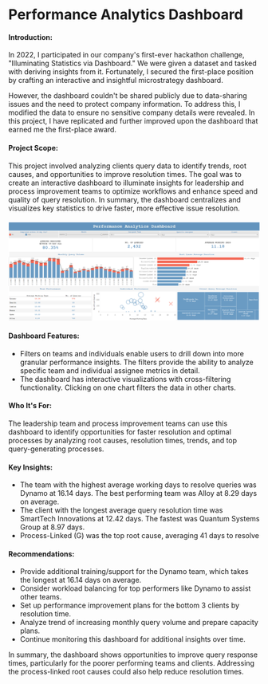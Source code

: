 # <h1> Performance Analytics Dashboard </h>

#### Introduction:
<p>
  In 2022, I participated in our company's first-ever hackathon challenge, "Illuminating Statistics via Dashboard." 
  We were given a dataset and tasked with deriving insights from it. Fortunately, 
  I secured the first-place position by crafting an interactive and insightful microstrategy dashboard.
</p>
<p>
  However, the dashboard couldn't be shared publicly due to data-sharing issues and the need to protect company information. 
  To address this, I modified the data to ensure no sensitive company details were revealed. 
  In this project, I have replicated and further improved upon the dashboard that earned me the first-place award.
</p>

#### Project Scope:
<p>This project involved analyzing clients query data to identify trends, root causes, and opportunities to improve resolution times. The goal was to create an interactive dashboard to illuminate insights for leadership and process improvement teams to optimize workflows and enhance speed and quality of query resolution. In summary, the dashboard centralizes and visualizes key statistics to drive faster, more effective issue resolution.</p>

####
<a href="https://public.tableau.com/app/profile/reishsier.abonita/viz/PerformanceAnalyticsDashboard_16940063664880/PerformanceAnalyticsDashboard"><img src="Performance Analytics Dashboard.png"></img></a>

#### Dashboard Features:
- Filters on teams and individuals enable users to drill down into more granular performance insights. The filters provide the ability to analyze specific team and individual assignee metrics in detail.
- The dashboard has interactive visualizations with cross-filtering functionality. Clicking on one chart filters the data in other charts.

#### Who It's For:
The leadership team and process improvement teams can use this dashboard to identify opportunities for faster resolution and optimal processes by analyzing root causes, resolution times, trends, and top query-generating processes.

#### Key Insights:
- The team with the highest average working days to resolve queries was Dynamo at 16.14 days. The best performing team was Alloy at 8.29 days on average.
- The client with the longest average query resolution time was SmartTech Innovations at 12.42 days. The fastest was Quantum Systems Group at 8.97 days.
- Process-Linked (G) was the top root cause, averaging 41 days to resolve

#### Recommendations:
- Provide additional training/support for the Dynamo team, which takes the longest at 16.14 days on average.
- Consider workload balancing for top performers like Dynamo to assist other teams.
- Set up performance improvement plans for the bottom 3 clients by resolution time.
- Analyze trend of increasing monthly query volume and prepare capacity plans.
- Continue monitoring this dashboard for additional insights over time.

In summary, the dashboard shows opportunities to improve query response times, particularly for the poorer performing teams and clients. Addressing the process-linked root causes could also help reduce resolution times.
